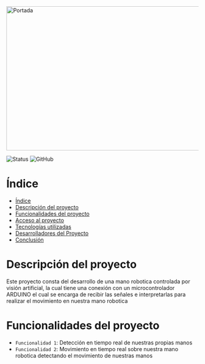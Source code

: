 <img width="1173" height="377" alt="Portada" src="https://github.com/user-attachments/assets/0b535160-6a92-46ca-b254-8d7053606b32" />

![Status](https://img.shields.io/badge/Status-Terminado-brightgreen) ![GitHub](https://img.shields.io/badge/GitHub-Kuchais-black?logo=github)

# Índice

- [Índice](#índice)
- [Descripción del proyecto](#descripción-del-proyecto)
- [Funcionalidades del proyecto](#funcionalidades-del-proyecto)
- [Acceso al proyecto](#acceso-al-proyecto)
- [Tecnologías utilizadas](#tecnologías-utilizadas)
- [Desarrolladores del Proyecto](#desarrolladores-del-proyecto)
- [Conclusión](#conclusión)

# Descripción del proyecto

Este proyecto consta del desarrollo de una mano robotica controlada por visión artificial, la cual tiene una conexión con un microcontrolador ARDUINO el cual se encarga de recibir las señales e interpretarlas para realizar el movimiento en nuestra mano robotica

# Funcionalidades del proyecto

- `Funcionalidad 1`: Detección en tiempo real de nuestras propias manos
- `Funcionalidad 2`: Movimiento en tiempo real sobre nuestra mano robotica detectando el movimiento de nuestras manos
